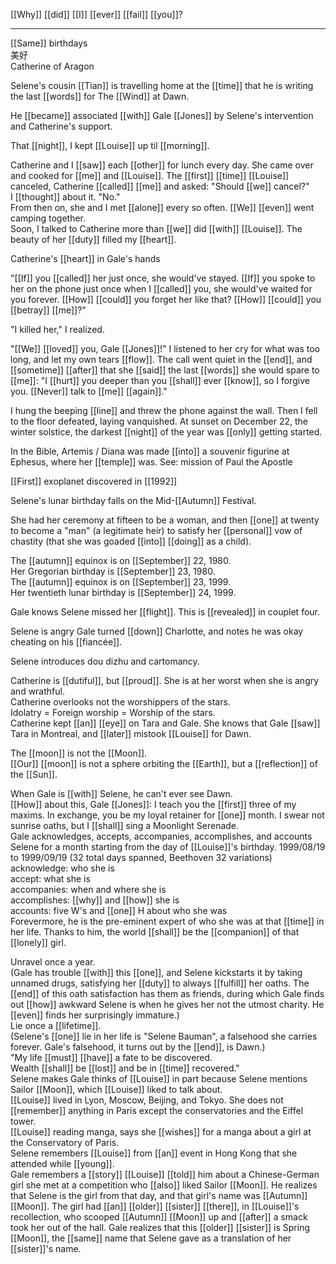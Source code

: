 [[Why]] [[did]] [[I]] [[ever]] [[fail]] [[you]]?

* * *
[[Same]] birthdays  
美好  
Catherine of Aragon

Selene's cousin [[Tian]] is travelling home at the [[time]] that he is writing the last [[words]] for The [[Wind]] at Dawn.  
  
He [[became]] associated [[with]] Gale [[Jones]] by Selene's intervention and Catherine's support. 


  
That [[night]], I kept [[Louise]] up til [[morning]].  
  
Catherine and I [[saw]] each [[other]] for lunch every day. She came over and cooked for [[me]] and [[Louise]]. The [[first]] [[time]] [[Louise]] canceled, Catherine [[called]] [[me]] and asked: "Should [[we]] cancel?"  
I [[thought]] about it. "No."  
From then on, she and I met [[alone]] every so often. [[We]] [[even]] went camping together.  
Soon, I talked to Catherine more than [[we]] did [[with]] [[Louise]]. The beauty of her [[duty]] filled my [[heart]].  
  
Catherine's [[heart]] in Gale's hands  
  
"[[If]] you [[called]] her just once, she would've stayed. [[If]] you spoke to her on the phone just once when I [[called]] you, she would've waited for you forever. [[How]] [[could]] you forget her like that? [[How]] [[could]] you [[betray]] [[me]]?"  
  
"I killed her," I realized.  
  
"[[We]] [[loved]] you, Gale [[Jones]]!" I listened to her cry for what was too long, and let my own tears [[flow]]. The call went quiet in the [[end]], and [[sometime]] [[after]] that she [[said]] the last [[words]] she would spare to [[me]]: "I [[hurt]] you deeper than you [[shall]] ever [[know]], so I forgive you. [[Never]] talk to [[me]] [[again]]."  
  
I hung the beeping [[line]] and threw the phone against the wall. Then I fell to the floor defeated, laying vanquished. At sunset on December 22, the winter solstice, the darkest [[night]] of the year was [[only]] getting started.  
  
  
  
In the Bible, Artemis / Diana was made [[into]] a souvenir figurine at Ephesus, where her [[temple]] was. See: mission of Paul the Apostle  
  
[[First]] exoplanet discovered in [[1992]]  
  
Selene's lunar birthday falls on the Mid-[[Autumn]] Festival.  
  
She had her ceremony at fifteen to be a woman, and then [[one]] at twenty to become a "man" (a legitimate heir) to satisfy her [[personal]] vow of chastity (that she was goaded [[into]] [[doing]] as a child).  
  
The [[autumn]] equinox is on [[September]] 22, 1980.  
Her Gregorian birthday is [[September]] 23, 1980.  
The [[autumn]] equinox is on [[September]] 23, 1999.  
Her twentieth lunar birthday is [[September]] 24, 1999.  
  
Gale knows Selene missed her [[flight]]. This is [[revealed]] in couplet four.  
  
Selene is angry Gale turned [[down]] Charlotte, and notes he was okay cheating on his [[fiancée]].  
  
Selene introduces dou dizhu and cartomancy.  
  
Catherine is [[dutiful]], but [[proud]]. She is at her worst when she is angry and wrathful.  
Catherine overlooks not the worshippers of the stars.  
Idolatry = Foreign worship = Worship of the stars.  
Catherine kept [[an]] [[eye]] on Tara and Gale. She knows that Gale [[saw]] Tara in Montreal, and [[later]] mistook [[Louise]] for Dawn.  
  
The [[moon]] is not the [[Moon]].  
[[Our]] [[moon]] is not a sphere orbiting the [[Earth]], but a [[reflection]] of the [[Sun]].  
  
When Gale is [[with]] Selene, he can't ever see Dawn.  
[[How]] about this, Gale [[Jones]]: I teach you the [[first]] three of my maxims. In exchange, you be my loyal retainer for [[one]] month. I swear not sunrise oaths, but I [[shall]] sing a Moonlight Serenade.  
Gale acknowledges, accepts, accompanies, accomplishes, and accounts Selene for a month starting from the day of [[Louise]]'s birthday. 1999/08/19 to 1999/09/19 (32 total days spanned, Beethoven 32 variations)  
acknowledge: who she is  
accept: what she is  
accompanies: when and where she is  
accomplishes: [[why]] and [[how]] she is  
accounts: five W's and [[one]] H about who she was  
Forevermore, he is the pre-eminent expert of who she was at that [[time]] in her life. Thanks to him, the world [[shall]] be the [[companion]] of that [[lonely]] girl.  
  
  
  
Unravel once a year.  
(Gale has trouble [[with]] this [[one]], and Selene kickstarts it by taking unnamed drugs, satisfying her [[duty]] to always [[fulfill]] her oaths. The [[end]] of this oath satisfaction has them as friends, during which Gale finds out [[how]] awkward Selene is when he gives her not the utmost charity. He [[even]] finds her surprisingly immature.)  
Lie once a [[lifetime]].  
(Selene's [[one]] lie in her life is "Selene Bauman", a falsehood she carries forever. Gale's falsehood, it turns out by the [[end]], is Dawn.)  
"My life [[must]] [[have]] a fate to be discovered.  
Wealth [[shall]] be [[lost]] and be in [[time]] recovered."  
Selene makes Gale thinks of [[Louise]] in part because Selene mentions Sailor [[Moon]], which [[Louise]] liked to talk about.  
[[Louise]] lived in Lyon, Moscow, Beijing, and Tokyo. She does not [[remember]] anything in Paris except the conservatories and the Eiffel tower.  
[[Louise]] reading manga, says she [[wishes]] for a manga about a girl at the Conservatory of Paris.  
Selene remembers [[Louise]] from [[an]] event in Hong Kong that she attended while [[young]].  
Gale remembers a [[story]] [[Louise]] [[told]] him about a Chinese-German girl she met at a competition who [[also]] liked Sailor [[Moon]]. He realizes that Selene is the girl from that day, and that girl's name was [[Autumn]] [[Moon]]. The girl had [[an]] [[older]] [[sister]] [[there]], in [[Louise]]'s recollection, who scooped [[Autumn]] [[Moon]] up and [[after]] a smack took her out of the hall. Gale realizes that this [[older]] [[sister]] is Spring [[Moon]], the [[same]] name that Selene gave as a translation of her [[sister]]'s name.